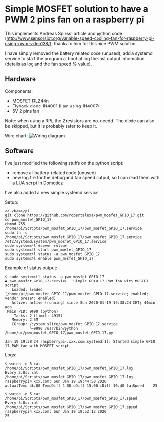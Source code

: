 # Simple MOSFET solution to have a PWM 2 pins fan on a raspberry pi

This implements Andreas Spiess' article and python code (http://www.sensorsiot.org/variable-speed-cooling-fan-for-raspberry-pi-using-pwm-video138/); thanks to him for this nice PWM solution.

I have simply removed the battery related code (unused), add a systemd service to start the program at boot at log the last output information (details as log and the fan speed % value).

## Hardware

Components:
- MOSFET IRLZ44n
- Flyback diode 1N4001 (I am using 1N4007)
- 5V 2 pins fan

Note: when using a RPi, the 2 resistors are not needd. The diode can also be skipped, but it is probably safer to keep it.

Wire chart: ![Wiring diagram](electronic_diagram.jpg)

## Software

I've just modified the following stuffs on the python script:
- remove all battery-related code (unused)
- new log file for the debug and fan speed output, so I can read them with a LUA script in Domoticz

I've also added a new simple systemd service.

Setup:
```
cd /home/pi
git clone https://github.com/robertalexa/pwm_mosfet_GPIO_17.git
cd pwm_mosfet_GPIO_17
chmod 755 /home/pi/Scripts/pwm_mosfet_GPIO_17/pwm_mosfet_GPIO_17.service
sudo ln -s /home/pi/Scripts/pwm_mosfet_GPIO_17/pwm_mosfet_GPIO_17.service /etc/systemd/system/pwm_mosfet_GPIO_17.service
sudo systemctl daemon-reload
sudo systemctl start pwm_mosfet_GPIO_17
sudo systemctl status -a pwm_mosfet_GPIO_17
sudo systemctl enable pwm_mosfet_GPIO_17
```

Example of status output:
```
$ sudo systemctl status -a pwm_mosfet_GPIO_17
● pwm_mosfet_GPIO_17.service - Simple GPIO 17 PWM fan with MOSFET script
   Loaded: loaded (/home/pi/pwm_mosfet_GPIO_17/pwm_mosfet_GPIO_17.service; enabled; vendor preset: enabled)
   Active: active (running) since Sun 2020-01-19 19:38:24 CET; 44min ago
 Main PID: 9990 (python)
    Tasks: 2 (limit: 4915)
   Memory: 2.5M
   CGroup: /system.slice/pwm_mosfet_GPIO_17.service
           └─9990 /usr/bin/python /home/pi/pwm_mosfet_GPIO_17/pwm_mosfet_GPIO_17.py

Jan 19 19:38:24 raspberrypi4.xxx.com systemd[1]: Started Simple GPIO 17 PWM fan with MOSFET script.
```

Logs:
```
$ watch -n 5 cat /home/pi/Scripts/pwm_mosfet_GPIO_17/pwm_mosfet_GPIO_17.log
Every 5.0s: cat /home/pi/Scripts/pwm_mosfet_GPIO_17/pwm_mosfet_GPIO_17.log             raspberrypi4.xxx.com: Sun Jan 19 19:44:50 2020
actualTemp 46.00 TempDiff 1.00 pDiff 15.00 iDiff 10.40 fanSpeed    25

$ watch -n 5 cat /home/pi/Scripts/pwm_mosfet_GPIO_17/pwm_mosfet_GPIO_17.speed
Every 5.0s: cat /home/pi/Scripts/pwm_mosfet_GPIO_17/pwm_mosfet_GPIO_17.speed             raspberrypi4.xxx.com: Sun Jan 19 19:52:12 2020
25
```
